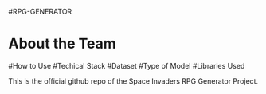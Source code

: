 #RPG-GENERATOR
# About the Team
#How to Use
#Techical Stack
#Dataset
#Type of Model
#Libraries Used

This is the official github repo of the Space Invaders RPG Generator Project.
